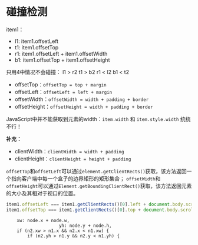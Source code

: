 # 碰撞检测


item1：
- l1: item1.offsetLeft
- t1: item1.offsetTop
- r1: item1.offsetLeft + item1.offsetWidth
- b1: item1.offsetTop + item1.offsetHeight


只用4中情况不会碰撞：
l1 > r2
t1 > b2
r1 < l2
b1 < t2

- offsetTop：`offsetTop = top + margin`
- offsetLeft：`offsetLeft = left + margin`
- offsetWidth：`offsetWidth = width + padding + border`
- offsetHeight：`offsetHeight = width + padding + border`

JavaScript中并不能获取到元素的width：`item.width` 和 `item.style.width` 统统不行！

**补充：**
- clientWidth：`clientWidth = width + padding`
- clientHeight：`clientHeight = height + padding`

`offsetTop`和`offsetLeft`可以通过`element.getClientRects()`获取，该方法返回一个指向客户端中每一个盒子的边界矩形的矩形集合；
`offsetWidth`和`offsetHeight`可以通过`Element.getBoundingClientRect()`获取，该方法返回元素的大小及其相对于视口的位置。

```javascript
item1.offsetLeft === item1.getClientRects()[0].left + document.body.scrollLeft
item1.offsetTop === item1.getClientRects()[0].top + document.body.scrollTop
```
        
        xw: node.x + node.w,
                        yh: node.y + node.h,
        if (n2.xw > n1.x && n2.x < n1.xw) {
            if (n2.yh > n1.y && n2.y < n1.yh) {